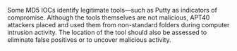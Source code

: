 Some MD5 IOCs identify legitimate tools—such as Putty as indicators of compromise. Although the tools themselves are not malicious, APT40 attackers placed and used them from non-standard folders during computer intrusion activity.  The location of the tool should also be assessed to eliminate false positives or to uncover malicious activity. 